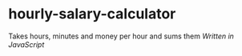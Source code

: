 # hourly-salary-calculator
Takes hours, minutes and money per hour and sums them *Written in JavaScript*
